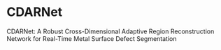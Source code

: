 # CDARNet
CDARNet: A Robust Cross-Dimensional Adaptive Region Reconstruction Network for Real-Time Metal Surface Defect Segmentation
